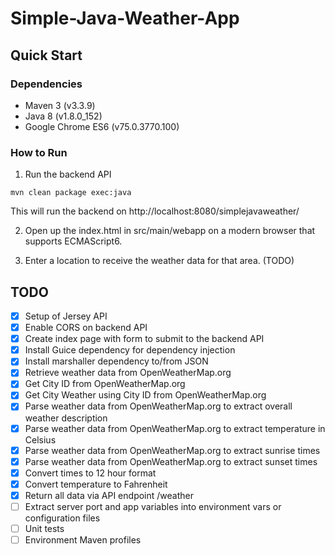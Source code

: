 # Simple-Java-Weather-App

## Quick Start

### Dependencies

- Maven 3 (v3.3.9)
- Java 8 (v1.8.0_152)
- Google Chrome ES6 (v75.0.3770.100)

### How to Run

1. Run the backend API

`mvn clean package exec:java`

This will run the backend on http://localhost:8080/simplejavaweather/ 

2. Open up the index.html in src/main/webapp on a modern browser that supports ECMAScript6.

3. Enter a location to receive the weather data for that area. (TODO)


## TODO

- [x] Setup of Jersey API
- [x] Enable CORS on backend API
- [x] Create index page with form to submit to the backend API
- [x] Install Guice dependency for dependency injection
- [x] Install marshaller dependency to/from JSON
- [x] Retrieve weather data from OpenWeatherMap.org
- [x] Get City ID from OpenWeatherMap.org
- [x] Get City Weather using City ID from OpenWeatherMap.org
- [x] Parse weather data from OpenWeatherMap.org to extract overall weather description
- [x] Parse weather data from OpenWeatherMap.org to extract temperature in Celsius
- [x] Parse weather data from OpenWeatherMap.org to extract sunrise times
- [x] Parse weather data from OpenWeatherMap.org to extract sunset times
- [x] Convert times to 12 hour format
- [x] Convert temperature to Fahrenheit
- [x] Return all data via API endpoint /weather
- [ ] Extract server port and app variables into environment vars or configuration files
- [ ] Unit tests
- [ ] Environment Maven profiles

